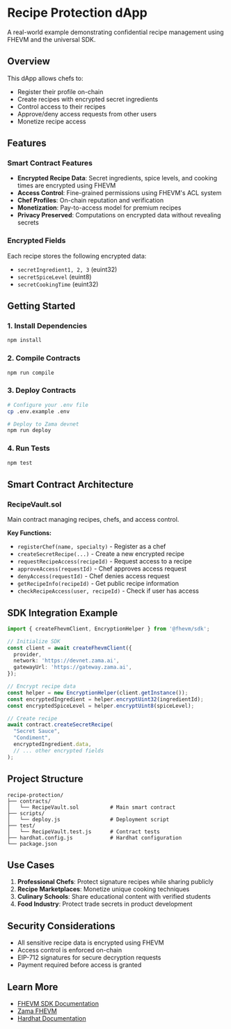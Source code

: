 # Recipe Protection dApp

A real-world example demonstrating confidential recipe management using FHEVM and the universal SDK.

## Overview

This dApp allows chefs to:
- Register their profile on-chain
- Create recipes with encrypted secret ingredients
- Control access to their recipes
- Approve/deny access requests from other users
- Monetize recipe access

## Features

### Smart Contract Features

- **Encrypted Recipe Data**: Secret ingredients, spice levels, and cooking times are encrypted using FHEVM
- **Access Control**: Fine-grained permissions using FHEVM's ACL system
- **Chef Profiles**: On-chain reputation and verification
- **Monetization**: Pay-to-access model for premium recipes
- **Privacy Preserved**: Computations on encrypted data without revealing secrets

### Encrypted Fields

Each recipe stores the following encrypted data:
- `secretIngredient1, 2, 3` (euint32)
- `secretSpiceLevel` (euint8)
- `secretCookingTime` (euint32)

## Getting Started

### 1. Install Dependencies

```bash
npm install
```

### 2. Compile Contracts

```bash
npm run compile
```

### 3. Deploy Contracts

```bash
# Configure your .env file
cp .env.example .env

# Deploy to Zama devnet
npm run deploy
```

### 4. Run Tests

```bash
npm test
```

## Smart Contract Architecture

### RecipeVault.sol

Main contract managing recipes, chefs, and access control.

**Key Functions:**

- `registerChef(name, specialty)` - Register as a chef
- `createSecretRecipe(...)` - Create a new encrypted recipe
- `requestRecipeAccess(recipeId)` - Request access to a recipe
- `approveAccess(requestId)` - Chef approves access request
- `denyAccess(requestId)` - Chef denies access request
- `getRecipeInfo(recipeId)` - Get public recipe information
- `checkRecipeAccess(user, recipeId)` - Check if user has access

## SDK Integration Example

```typescript
import { createFhevmClient, EncryptionHelper } from '@fhevm/sdk';

// Initialize SDK
const client = await createFhevmClient({
  provider,
  network: 'https://devnet.zama.ai',
  gatewayUrl: 'https://gateway.zama.ai',
});

// Encrypt recipe data
const helper = new EncryptionHelper(client.getInstance());
const encryptedIngredient = helper.encryptUint32(ingredientId);
const encryptedSpiceLevel = helper.encryptUint8(spiceLevel);

// Create recipe
await contract.createSecretRecipe(
  "Secret Sauce",
  "Condiment",
  encryptedIngredient.data,
  // ... other encrypted fields
);
```

## Project Structure

```
recipe-protection/
├── contracts/
│   └── RecipeVault.sol          # Main smart contract
├── scripts/
│   └── deploy.js                # Deployment script
├── test/
│   └── RecipeVault.test.js      # Contract tests
├── hardhat.config.js            # Hardhat configuration
└── package.json
```

## Use Cases

1. **Professional Chefs**: Protect signature recipes while sharing publicly
2. **Recipe Marketplaces**: Monetize unique cooking techniques
3. **Culinary Schools**: Share educational content with verified students
4. **Food Industry**: Protect trade secrets in product development

## Security Considerations

- All sensitive recipe data is encrypted using FHEVM
- Access control is enforced on-chain
- EIP-712 signatures for secure decryption requests
- Payment required before access is granted

## Learn More

- [FHEVM SDK Documentation](../../packages/fhevm-sdk/README.md)
- [Zama FHEVM](https://docs.zama.ai/)
- [Hardhat Documentation](https://hardhat.org/)
